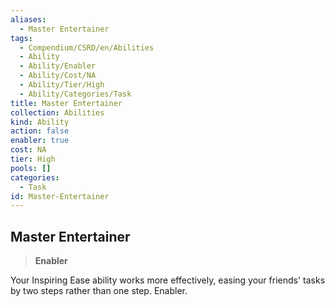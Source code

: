 ```yaml
---
aliases:
  - Master Entertainer
tags:
  - Compendium/CSRD/en/Abilities
  - Ability
  - Ability/Enabler
  - Ability/Cost/NA
  - Ability/Tier/High
  - Ability/Categories/Task
title: Master Entertainer
collection: Abilities
kind: Ability
action: false
enabler: true
cost: NA
tier: High
pools: []
categories:
  - Task
id: Master-Entertainer
---
```

## Master Entertainer    
>**Enabler**  
    
Your Inspiring Ease ability works more effectively, easing your friends' tasks by two steps rather than one step. Enabler.
